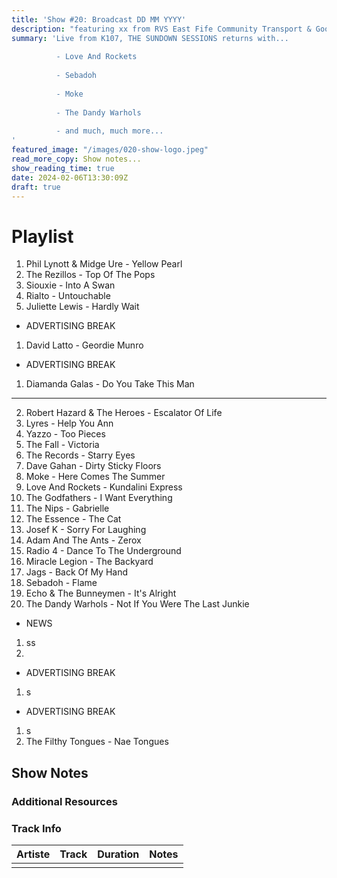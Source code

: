 ```yaml
---
title: 'Show #20: Broadcast DD MM YYYY'
description: "featuring xx from RVS East Fife Community Transport & Good Neighbours"
summary: 'Live from K107, THE SUNDOWN SESSIONS returns with...
 
          - Love And Rockets
                    
          - Sebadoh
          
          - Moke
          
          - The Dandy Warhols
          
          - and much, much more...
'
featured_image: "/images/020-show-logo.jpeg"
read_more_copy: Show notes...
show_reading_time: true
date: 2024-02-06T13:30:09Z
draft: true
---
```


# Playlist

1. Phil Lynott & Midge Ure - Yellow Pearl
2. The Rezillos - Top Of The Pops
3. Siouxie - Into A Swan
4. Rialto - Untouchable
5. Juliette Lewis - Hardly Wait

- ADVERTISING BREAK

1. David Latto - Geordie Munro

- ADVERTISING BREAK

1. Diamanda Galas - Do You Take This Man



---
2. Robert Hazard & The Heroes - Escalator Of Life
3. Lyres - Help You Ann
4. Yazzo - Too Pieces
5. The Fall - Victoria
6. The Records - Starry Eyes
7. Dave Gahan - Dirty Sticky Floors
8. Moke - Here Comes The Summer
9. Love And Rockets - Kundalini Express
10. The Godfathers - I Want Everything
11. The Nips - Gabrielle
12. The Essence - The Cat
13. Josef K - Sorry For Laughing
14. Adam And The Ants - Zerox
15. Radio 4 - Dance To The Underground
16. Miracle Legion - The Backyard
17. Jags - Back Of My Hand
18. Sebadoh - Flame
19. Echo & The Bunneymen - It's Alright
20. The Dandy Warhols - Not If You Were The Last Junkie

- NEWS

1. ss
2. 
- ADVERTISING BREAK

1. s

- ADVERTISING BREAK

1. s
4. The Filthy Tongues - Nae Tongues

## Show Notes

### Additional Resources

### Track Info

| Artiste | Track | Duration | Notes |
|---------|-------|----------|-------|
|         |       |          |       |
